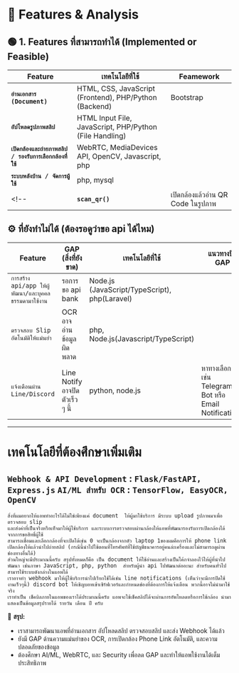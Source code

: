 # 📌 **Features & Analysis**

## 🟢 **1. Features ที่สามารถทำได้ (Implemented or Feasible)**

| Feature | เทคโนโลยีที่ใช้ | Feamework|
|----------|------------|-----------|
| **`อ่านเอกสาร (Document)`** | HTML, CSS, JavaScript (Frontend), PHP/Python (Backend) | Bootstrap |
| **`อัปโหลดรูปภาพสลิป`** | HTML Input File, JavaScript, PHP/Python (File Handling) |
| **`เปิดกล้องและถ่ายภาพสลิป / รองรับการเลือกกล้องที่ใช้`** | WebRTC, MediaDevices API, OpenCV, Javascript, php |
| **`ระบบหลังบ้าน / จัดการผู้ใช้`** | php, mysql |
<!-- | **`scan_qr()`**| เปิดกล้องแล้วอ่าน QR Code ในรูปภาพ | -->


## ⚙️ **ที่ยังทำไม่ได้ (ต้องรอดูว่าขอ api ได้ไหม)**
| Feature | GAP (สิ่งที่ยังขาด) | เทคโนโลยีที่ใช้ | แนวทางปิด GAP |
|-------------|------------|------------|----------------|
| `การสร้าง api/app ให้ผู้พัฒนา/และบุคคลธรรมดามาใช้งาน` | รอการขอ api bank | Node.js (JavaScript/TypeScript), php(Laravel) |
| `ตรวจสอบ Slip อัตโนมัติให้แม่นยำ` | OCR อาจอ่านข้อมูลผิดพลาด | php, Node.js(Javascript/TypeScript) |
| `แจ้งเตือนผ่าน Line/Discord` | Line Notify อาจปิดตัวเร็ว ๆ นี้ | python, node.js | หาทางเลือกอื่น เช่น Telegram Bot หรือ Email Notifications |


---
# เทคโนโลยีที่ต้องศึกษาเพิ่มเติม
`Webhook & API Development` : `Flask/FastAPI, Express.js`
`AI/ML สำหรับ OCR` : `TensorFlow, EasyOCR, OpenCV`
---

```
สิ่งที่ผมอยากให้แอพทำอะไรได้ไม่ใช่เพียงแค่ document  ให้ผู้มาใช้บริการ มีระบบ upload รูปภาพมาเพื่อตรวจสอบ slip
และส่งค่าที่เป็นจริงหรือเท็จมาให้ผู้ใช้บริการ และระบบการตรวจสอบผ่านกล้องให้แอพที่พัฒนารองรับการเปิดกล้องได้จากการขอสิทธิ์ผู้ใช้
สามารถเชื่อมและเลือกกล้องที่จะเปิดได้เช่น 0 จะเป็นกล้องจากตัว laptop 1ของผมคือการให้ phone link เปิดกล้องให้แล้วนำไปถ่ายสลิป (กรณีนี้นำไปใช้ตอนที่โทรศัพท์ที่ใช้บัญชีธนาคารอยู่คนล่ะเครื่องและไม่สามารถดูผ่านช่องทางอื่นได้)
ส่วนใหญ่จะมีประมาณนี้ครับ สรุปทั้งหมดก็คือ เป็น document ให้ใช้อ่านและสร้างเป็นโค้กจำลองไว้ให้ผู้ที่นำไปพัฒนา เช่นภาษา JavaScript, php, python  สำหรับผู้นำ api ไปพัฒนาต่ออะนะ สำหรับคนทั่วไป สามารใช้ระบบดังกล่างในแอพได้
เราอาจทำ webhook มาให้ผู้ใช้บริการนำไปเรียกใช้ได้เช่น line notifications (เห็นว่าจะมีการปิดใช้งานเร็วๆนี้) discord bot ให้เชิญบอทเข้าเซิร์ฟเวอร์และกำหนดช่องที่ต้องการให้แจ้งเตือน พวกนี้อาจไม่นำมาใช้จริง
เราทำเป็น เช็คบิลภายในแอพของเราได้ประมาณนี้ครับ แอพจะใช้เช็คสลิปได้จะผ่านการอัพโหลดหรือการใช้กล้อง นำมาแสดงเป็นข้อมูลสรุปรายได้ รายวัน เดือน ปี ครับ
```

📌 **สรุป:** 
- เราสามารถพัฒนาแอพที่อ่านเอกสาร อัปโหลดสลิป ตรวจสอบสลิป และส่ง Webhook ได้แล้ว
- ยังมี GAP ด้านความแม่นยำของ OCR, การเปิดกล้อง Phone Link อัตโนมัติ, และความปลอดภัยของข้อมูล
- ต้องศึกษา AI/ML, WebRTC, และ Security เพื่อลด GAP และทำให้แอพใช้งานได้เต็มประสิทธิภาพ
